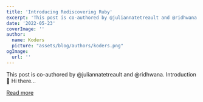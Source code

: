 ```yaml
---
title: 'Introducing Rediscovering Ruby'
excerpt: 'This post is co-authored by @juliannatetreault and @ridhwana.            Introduction   👋 Hi there...'
date: '2022-05-23'
coverImage: ''
author:
  name: Koders
  picture: "assets/blog/authors/koders.png"
ogImage:
  url: ''
---
```


This post is co-authored by @juliannatetreault and @ridhwana.            Introduction   👋 Hi there...

[Read more](https://dev.to/ridhwana/introducing-rediscovering-ruby-53bk)
